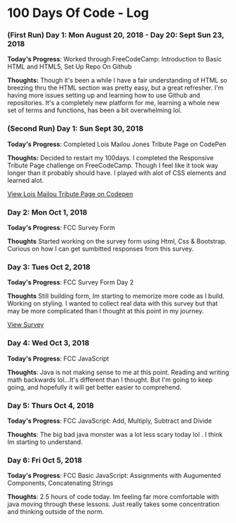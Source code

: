 # 100 Days Of Code - Log

### (First Run) Day 1: Mon August 20, 2018 - Day 20: Sept Sun 23, 2018

**Today's Progress**: Worked through FreeCodeCamp: Introduction to Basic HTML and HTML5, Set Up Repo On Github

**Thoughts:** Though it's been a while I have a fair understanding of HTML so breezing thru the HTML section was pretty easy, but a great refresher. I'm having more issues setting up and learning how to use Github and repositories. It's a completely new platform for me, learning a whole new set of terms and functions, has been a bit overwhelming lol.

<!-- **Link to work:** None Today -->
### (Second Run) Day 1: Sun Sept 30, 2018

**Today's Progress**: Completed Lois Mailou Jones Tribute Page on CodePen

**Thoughts:** Decided to restart my 100days. I completed the Responsive Tribute Page challenge on FreeCodeCamp. Though I feel like it took way longer than it probably should have. I played with alot of CSS elements and learned alot. 


<!-- **Link to work:**-->
<a href="https://codepen.io/lolitadefoe/pen/BOdZwN"> View Lois Mailou Tribute Page on Codepen</a>

### Day 2: Mon Oct 1, 2018

**Today's Progress**: FCC Survey Form

**Thoughts** Started working on the survey form using Html, Css & Bootstrap. Curious on how I can get sumbitted responses 
from this survey. 


### Day 3: Tues Oct 2, 2018

**Today's Progress**: FCC Survey Form Day 2

**Thoughts** Still building form, Im starting to memorize more code as I build. Working on styling. I wanted to collect real data with this survey but that may be more complicated than I thought at this point in my journey.

<a href="https://codepen.io/lolitadefoe/pen/LgVJer?editors=1100"> View Survey</a>

### Day 4: Wed Oct 3, 2018

**Today's Progress**: FCC JavaScript

**Thoughts**: Java is not making sense to me at this point. Reading and writing math backwards lol...It's different than I thought. But I'm going to keep going, and hopefully it will get better easier to comprehend. 

### Day 5: Thurs Oct 4, 2018

**Today's Progress**: FCC JavaScript: Add, Multiply, Subtract and Divide

**Thoughts**: The big bad java monster was a lot less scary today lol . I think Im starting to understand.

### Day 6: Fri Oct 5, 2018

**Today's Progress**: FCC Basic JavaScript: Assignments with Augumented Components, Concatenating Strings 

**Thoughts**: 2.5 hours of code today. Im feeling far more comfortable with java moving through these lessons. Just really takes some concentration and thinking outside of the norm. 

